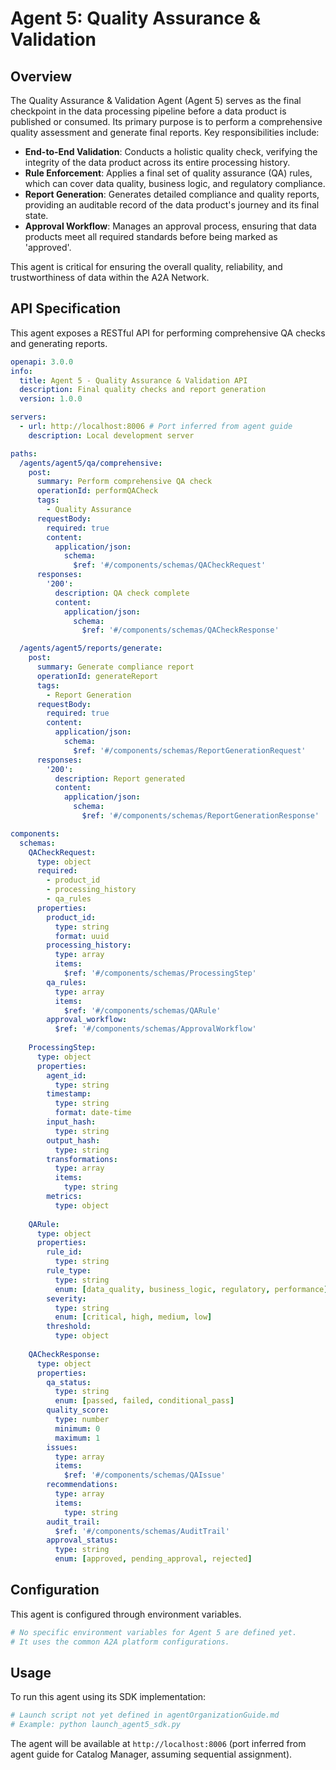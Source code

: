 # Agent 5: Quality Assurance & Validation

## Overview

The Quality Assurance & Validation Agent (Agent 5) serves as the final checkpoint in the data processing pipeline before a data product is published or consumed. Its primary purpose is to perform a comprehensive quality assessment and generate final reports. Key responsibilities include:

-   **End-to-End Validation**: Conducts a holistic quality check, verifying the integrity of the data product across its entire processing history.
-   **Rule Enforcement**: Applies a final set of quality assurance (QA) rules, which can cover data quality, business logic, and regulatory compliance.
-   **Report Generation**: Generates detailed compliance and quality reports, providing an auditable record of the data product's journey and its final state.
-   **Approval Workflow**: Manages an approval process, ensuring that data products meet all required standards before being marked as 'approved'.

This agent is critical for ensuring the overall quality, reliability, and trustworthiness of data within the A2A Network.

## API Specification

This agent exposes a RESTful API for performing comprehensive QA checks and generating reports.

```yaml
openapi: 3.0.0
info:
  title: Agent 5 - Quality Assurance & Validation API
  description: Final quality checks and report generation
  version: 1.0.0

servers:
  - url: http://localhost:8006 # Port inferred from agent guide
    description: Local development server

paths:
  /agents/agent5/qa/comprehensive:
    post:
      summary: Perform comprehensive QA check
      operationId: performQACheck
      tags:
        - Quality Assurance
      requestBody:
        required: true
        content:
          application/json:
            schema:
              $ref: '#/components/schemas/QACheckRequest'
      responses:
        '200':
          description: QA check complete
          content:
            application/json:
              schema:
                $ref: '#/components/schemas/QACheckResponse'

  /agents/agent5/reports/generate:
    post:
      summary: Generate compliance report
      operationId: generateReport
      tags:
        - Report Generation
      requestBody:
        required: true
        content:
          application/json:
            schema:
              $ref: '#/components/schemas/ReportGenerationRequest'
      responses:
        '200':
          description: Report generated
          content:
            application/json:
              schema:
                $ref: '#/components/schemas/ReportGenerationResponse'

components:
  schemas:
    QACheckRequest:
      type: object
      required:
        - product_id
        - processing_history
        - qa_rules
      properties:
        product_id:
          type: string
          format: uuid
        processing_history:
          type: array
          items:
            $ref: '#/components/schemas/ProcessingStep'
        qa_rules:
          type: array
          items:
            $ref: '#/components/schemas/QARule'
        approval_workflow:
          $ref: '#/components/schemas/ApprovalWorkflow'
    
    ProcessingStep:
      type: object
      properties:
        agent_id:
          type: string
        timestamp:
          type: string
          format: date-time
        input_hash:
          type: string
        output_hash:
          type: string
        transformations:
          type: array
          items:
            type: string
        metrics:
          type: object
    
    QARule:
      type: object
      properties:
        rule_id:
          type: string
        rule_type:
          type: string
          enum: [data_quality, business_logic, regulatory, performance]
        severity:
          type: string
          enum: [critical, high, medium, low]
        threshold:
          type: object
    
    QACheckResponse:
      type: object
      properties:
        qa_status:
          type: string
          enum: [passed, failed, conditional_pass]
        quality_score:
          type: number
          minimum: 0
          maximum: 1
        issues:
          type: array
          items:
            $ref: '#/components/schemas/QAIssue'
        recommendations:
          type: array
          items:
            type: string
        audit_trail:
          $ref: '#/components/schemas/AuditTrail'
        approval_status:
          type: string
          enum: [approved, pending_approval, rejected]
```

## Configuration

This agent is configured through environment variables.

```bash
# No specific environment variables for Agent 5 are defined yet.
# It uses the common A2A platform configurations.
```

## Usage

To run this agent using its SDK implementation:

```bash
# Launch script not yet defined in agentOrganizationGuide.md
# Example: python launch_agent5_sdk.py
```

The agent will be available at `http://localhost:8006` (port inferred from agent guide for Catalog Manager, assuming sequential assignment).
